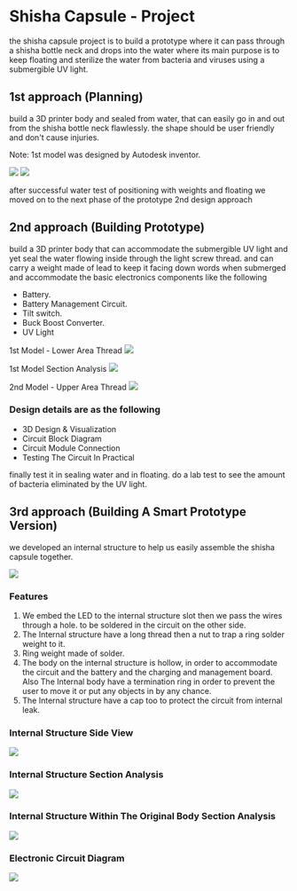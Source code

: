 # Shisha Capsule - Project
the shisha capsule project is to build a prototype where it can pass through a shisha bottle neck and drops into the water where its main purpose is to keep floating and sterilize the water from bacteria and viruses using a submergible UV light.

## 1st approach (Planning)
build a 3D printer body and sealed from water, that can easily go in and out from the shisha bottle neck flawlessly. the shape should be user friendly and don't cause injuries.

Note: 1st model was designed by Autodesk inventor.

![](./design/images/first-design-approach.png)
![](./design/images/sc-0102.jpg)

after successful water test of positioning with weights and floating we moved on to the next phase of the prototype 2nd design approach

## 2nd approach (Building Prototype)
build a 3D printer body that can accommodate the submergible UV light and yet seal the water flowing inside through the light screw thread. and can carry a weight made of lead to keep it facing down words when submerged and accommodate the basic electronics components like the following

* Battery.
* Battery Management Circuit.
* Tilt switch.
* Buck Boost Converter.
* UV Light

1st Model - Lower Area Thread
![](./design/images/sc-0201.png)

1st Model Section Analysis
![](./design/images/sc-0201-sa.png)

2nd Model - Upper Area Thread
![](./design/images/sc-0202.png)

### Design details are as the following

* 3D Design & Visualization
* Circuit Block Diagram
* Circuit Module Connection
* Testing The Circuit In Practical

finally test it in sealing water and in floating. do a lab test to see the amount of bacteria eliminated by the UV light.

## 3rd approach (Building A Smart Prototype Version)
we developed an internal structure to help us easily assemble the shisha capsule together.

![](./design/images/sc-0203.png)

### Features
1. We embed the LED to the internal structure slot then we pass the wires through a hole. to be soldered in the circuit on the other side.
2. The Internal structure have a long thread then a nut to trap a ring solder weight to it.
3. Ring weight made of solder.
4. The body on the internal structure is hollow, in order to accommodate the circuit and the battery and the charging and management board. Also The Internal body have a termination ring in order to prevent the user to move it or put any objects in by any chance.
5. The Internal structure have a cap too to protect the circuit from internal leak.

### Internal Structure Side View

![](./design/images/sc-0204.png)

### Internal Structure Section Analysis

![](./design/images/sc-0205.png)

### Internal Structure Within The Original Body Section Analysis

![](./design/images/sc-0206.png)

### Electronic Circuit Diagram

![](./design/images/circuit.jpg)
